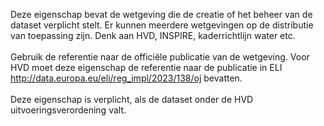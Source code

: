 Deze eigenschap bevat de wetgeving die de creatie of het beheer van de dataset verplicht stelt.
Er kunnen meerdere wetgevingen op de distributie van toepassing zijn. Denk aan HVD, INSPIRE, kaderrichtlijn water etc.
<br/>
<br/>
Gebruik de referentie naar de officiële publicatie van de wetgeving.
Voor HVD moet deze eigenschap de referentie naar de publicatie in ELI <a href='http://data.europa.eu/eli/reg_impl/2023/138/oj%20' target='_blank'>http://data.europa.eu/eli/reg_impl/2023/138/oj</a> bevatten.
<br/>
<br/>
Deze eigenschap is verplicht, als de dataset onder de HVD uitvoeringsverordening valt.
